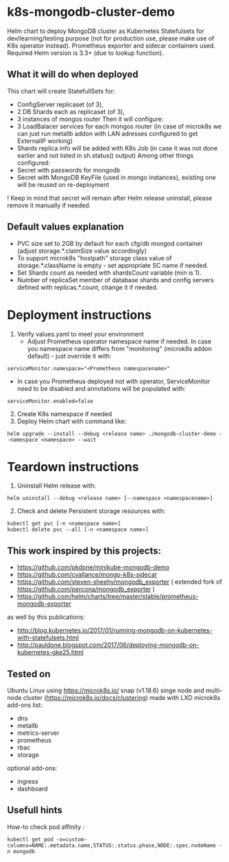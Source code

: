 # k8s-mongodb-cluster-demo
Helm chart to deploy MongoDB cluster as Kubernetes Statefulsets for dev/learning/testing purpose (not for production use, please make use of K8s operator instead). Prometheus exporter and sidecar containers used. Required Helm version is 3.3+ (due to lookup function).

## What it will do when deployed
This chart will create StatefullSets for:
- ConfigServer replicaset (of 3),
- 2 DB Shards each as replicaset (of 3),
- 3 instances of mongos router
Then it will configure:
- 3 LoadBalacer services for each mongos router (in case of microk8s we can just run metallb addon with LAN adresses configured to get ExternalIP working)
- Shards replica info will be added with K8s Job (in case it was not done earlier and not listed in sh.status() output)
Among other things configured:
- Secret with passwords for mongodb
- Secret with MongoDB KeyFile (used in mongo instances), existing one will be reused on re-deployment

! Keep in mind that secret will remain after Helm release uninstall, please remove it manually if needed.

## Default values explanation
- PVC size set to 2GB by default for each cfg/db mongod container (adjust storage.*.claimSize value accordingly)
- To support microk8s "hostpath" storage class value of storage.*.className is empty - set appropriate SC name if needed.
- Set Shards count as needed with shardsCount variable (min is 1).
- Number of replicaSet member of database shards and config servers defined with replicas.*.count, change it if needed.

# Deployment instructions
1. Verify values.yaml to meet your environment
   - Adjust Prometheus operator namespace name if needed.
In case you namespace name differs from "monitoring" (microk8s addon default) - just override it with:
```
serviceMonitor.namespace="<Prometheus namespacename>"
```
   - In case you Prometheus deployed not with operator, ServiceMonitor need to be disabled and annotations will be populated with:
```
serviceMonitor.enabled=false
```

2. Create K8s namespace if needed
3. Deploy Helm chart with command like:
```
helm upgrade --install --debug <release name> ./mongodb-cluster-demo --namespace <namespace> --wait
```

# Teardown instructions
1. Uninstall Helm release with:
```
helm uninstall --debug <release name> [--namespace <namespacename>]
```
2. Check and delete Persistent storage resources with:
```
kubectl get pvc [-n <namespace name>]
kubectl delete pvc --all [-n <namespace name>]
```

## This work inspired by this projects:
- https://github.com/pkdone/minikube-mongodb-demo
- https://github.com/cvallance/mongo-k8s-sidecar
- https://github.com/steven-sheehy/mongodb_exporter ( extended fork of https://github.com/percona/mongodb_exporter )
- https://github.com/helm/charts/tree/master/stable/prometheus-mongodb-exporter

as well by this publications:
- http://blog.kubernetes.io/2017/01/running-mongodb-on-kubernetes-with-statefulsets.html
- http://pauldone.blogspot.com/2017/06/deploying-mongodb-on-kubernetes-gke25.html


## Tested on 
Ubuntu Linux using https://microk8s.io/ snap (v1.18.6) singe node and multi-node cluster (https://microk8s.io/docs/clustering) made with LXD
microk8s add-ons list:
- dns
- metallb
- metrics-server
- prometheus
- rbac
- storage

optional add-ons:
- ingress
- dashboard

## Usefull hints
How-to check pod affinity : 
```
kubectl get pod -o=custom-columns=NAME:.metadata.name,STATUS:.status.phase,NODE:.spec.nodeName -n mongodb
```